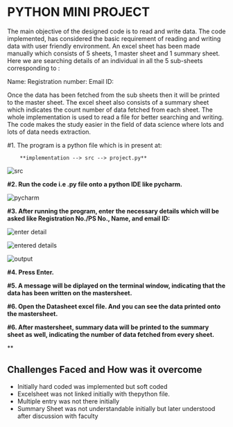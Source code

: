 # PYTHON MINI PROJECT
The main objective of the designed code is to read and write data. The code implemented, has considered the basic requirement of reading and writing data with user friendly environment. 
An excel sheet has been made manually which consists of 5 sheets, 1 master sheet and 1 summary sheet. Here we are searching details of an individual in all the 5 sub-sheets corresponding to : 

Name: 
Registration number:
Email ID: 

Once the data has been fetched from the sub sheets then it will be printed to the master sheet. The excel sheet also consists of a summary sheet which indicates the count number of data fetched from each sheet. The whole implementation is used to read a file for better searching and writing. The code makes the study easier in the field of data science where lots and lots of data needs extraction.


#1. The program is a python file which is in present at:

        **implementation --> src --> project.py**
          
![src](https://user-images.githubusercontent.com/78867425/112091026-9aaae100-8bba-11eb-88b4-a1c3f9dab420.PNG)

**#2. Run the code i.e .py file onto a python IDE like pycharm.**

![pycharm](https://user-images.githubusercontent.com/78867425/112091348-32a8ca80-8bbb-11eb-882c-6dc651c35e63.PNG)

**#3. After running the program, enter the necessary details which will be asked like Registration No./PS No., Name, and email ID:**

![enter detail](https://user-images.githubusercontent.com/78867425/112093130-e6f82000-8bbe-11eb-9170-2726c3f85b33.PNG)

![entered details](https://user-images.githubusercontent.com/78867425/112093133-e790b680-8bbe-11eb-80d2-7137b45ee52d.PNG)

![output](https://user-images.githubusercontent.com/78867425/112091739-0b063200-8bbc-11eb-9733-fc1c70ea1036.PNG)

**#4. Press Enter.**

**#5. A message will be diplayed on the terminal window, indicating that the data has been written on the mastersheet.**

**#6. Open the Datasheet excel file. And you can see the data printed onto the mastersheet.**


**#6. After mastersheet, summary data will be printed to the summary sheet as well, indicating the number of data fetched from every sheet.**

**

## Challenges Faced and How was it overcome 
* Initially hard coded was implemented but soft coded
* Excelsheet was not linked initially with thepython file.
* Multiple entry was not there initially
* Summary Sheet was not understandable initially but later understood after discussion with faculty
